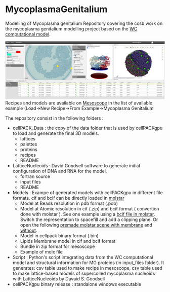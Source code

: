 # MycoplasmaGenitalium
Modelling of Mycoplasma genitalium
Repository covering the ccsb work on the mycoplasma genitalium modelling project based on the [WC computational model](https://doi.org/10.1016/j.cell.2012.05.044).


![mesoscope](https://github.com/ccsb-scripps/MycoplasmaGenitalium/blob/main/Models/CaptureMesoscope.PNG)
Recipes and models are available on [Mesoscope](https://mesoscope.scripps.edu/beta/) in the list of available example (Load->New Recipe->From Example->Mycoplasma Genitalium


The repository consist in the following folders :
* cellPACK_Data : the copy of the data folder that is used by cellPACKgpu to load and generate the final 3D models.
    * lattices
    * palettes
    * proteins
    * recipes
    * README
* LatticeNucleoids : David Goodsell software to generate initial configuration of DNA and RNA for the model.
    * fortran source
    * input files
    * README
* Models : Exampe of generated models with cellPACKgpu in different file formats. cif and bcif can be directly loaded in [molstar](https://molstar.org/)
    * Model at Beads resolution in pdb format (.pdb) 
    * Model at Atomic resolution in cif (.zip) and bcif format ( convertion done with molstar ). See one example using a [bcif file in molstar](https://molstar.org/viewer/?structure-url=https://ghcdn.rawgit.org/ccsb-scripps/MycoplasmaGenitalium/main/Models/cellpack_atom_instances_149_curated.bcif&structure-url-format=mmcif&structure-url-is-binary=1). Switch the representation to spacefill and add a clipping plane. Or open the following [premade molstar scene with membrane](https://molstar.org/viewer/?snapshot-url=https://ghcdn.rawgit.org/ccsb-scripps/MycoplasmaGenitalium/main/Models/mol-star_state_1189.molx&snapshot-url-type=molx) and [without](https://molstar.org/viewer/?snapshot-url=https://ghcdn.rawgit.org/ccsb-scripps/MycoplasmaGenitalium/main/Models/mol-star_state_1189_no_membrane.molx&snapshot-url-type=molx).
    * Model in cellpack binary format (.bin)
    * Lipids Membrane model in cif and bcif format
    * Bundle in zip format for mesoscope
    * Example of molx file   
* Script : Python's script integrating data from the WC computational model and structural information for MG proteins (in input_files folder). It generates: csv table used to make recipe in mesoscope, csv table used to make lattice-based models of supercoiled mycoplasma nucleoids with LatticeNucleoids by Davaid S. Goodsell
* cellPACKgpu binary release : standalone windows executable 
## 
